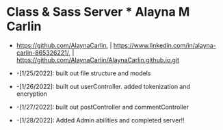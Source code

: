 # Class & Sass Server * Alayna M Carlin

 * https://github.com/AlaynaCarlin, | https://www.linkedin.com/in/alayna-carlin-865326221/, | https://github.com/AlaynaCarlin/AlaynaCarlin.github.io.git
 
* -[1/25/2022]: built out file structure and models 
* -[1/26/2022]: built out userController. added tokenization and encryption
* -[1/27/2022]: built out postController and commentController
* -[1/28/2022]: Added Admin abilities and completed server!!
